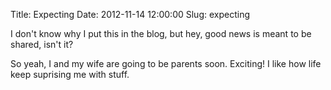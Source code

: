 Title: Expecting
Date: 2012-11-14 12:00:00
Slug: expecting

I don't know why I put this in the blog, but hey, good news is meant to be shared,
isn't it?

So yeah, I and my wife are going to be parents soon. Exciting! I like how life
keep suprising me with stuff.

